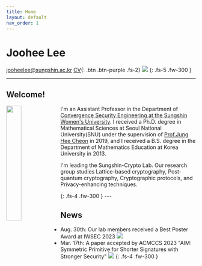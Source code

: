 ```yaml
---
title: Home
layout: default
nav_order: 1
---
```

# **Joohee Lee**
jooheelee@sungshin.ac.kr     [CV](Joohee_Lee____Curriculum_Vitae_0908.pdf){: .btn .btn-purple .fs-2}   <a href="Joohee_Lee____Curriculum_Vitae_0908.pdf"><img src="https://img.shields.io/badge/CV-512BD4?style=flat-square&logo=CV&logoColor=purple"/></a>
{: .fs-5 .fw-300 }

---
## Welcome!
<div>
    <img src="https://github.com/sungshincrypto/sungshincrypto.github.io/assets/143777085/85fb5360-3518-4651-910a-f7f2f5239a91" height="28%" width="28%" align="left"/>
        <p>I'm an Assistant Professor in the Department of <a href="https://www.sungshin.ac.kr/cse/index..do">Convergence Security Engineering at the Sungshin Women's University</a>. I received a Ph.D. degree in Mathematical Sciences at Seoul National University(SNU) under the supervision of <a href="https://www.math.snu.ac.kr/~jhcheon/xe2/">Prof.Jung Hee Cheon</a> in 2019, and I received a B.S. degree in the Department of Mathematics Education at Korea University in 2013.</p>
    <p>I'm leading the Sungshin-Crypto Lab. Our research group studies Lattice-based cryptography, Post-quantum cryptography, Cryptographic protocols, and Privacy-enhancing techniques.</p>
</div>
{: .fs-4 .fw-300 }
---

## News
- Aug. 30th: Our lab members received a Best Poster Award at IWSEC 2023  <img src="https://img.shields.io/badge/IWSEC2023-512BD4?style=flat-square&logo=CV&logoColor=purple"/>
- Mar. 17th: A paper accepted by ACMCCS 2023
             "AIM: Symmetric Primitive for Shorter Signatures with Stronger Security"  <img src="https://img.shields.io/badge/ACMCCS2023-512BD4?style=flat-square&logo=CV&logoColor=purple"/>
{: .fs-4 .fw-300 }

[^1]: [It can take up to 10 minutes for changes to your site to publish after you push the changes to GitHub](https://docs.github.com/en/pages/setting-up-a-github-pages-site-with-jekyll/creating-a-github-pages-site-with-jekyll#creating-your-site).

[Just the Docs]: https://just-the-docs.github.io/just-the-docs/
[GitHub Pages]: https://docs.github.com/en/pages
[README]: https://github.com/just-the-docs/just-the-docs-template/blob/main/README.md
[Jekyll]: https://jekyllrb.com
[GitHub Pages / Actions workflow]: https://github.blog/changelog/2022-07-27-github-pages-custom-github-actions-workflows-beta/
[use this template]: https://github.com/just-the-docs/just-the-docs-template/generate
